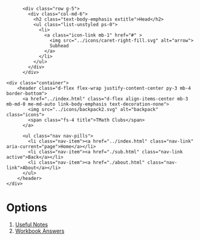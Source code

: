 
          <div class="row g-5">
            <div class="col-md-6">
              <h2 class="text-body-emphasis extitle">Head</h2>
              <ul class="list-unstyled ps-0">
                <li>
                  <a class="icon-link mb-1" href="#" >
                    <img src="../icons/caret-right-fill.svg" alt="arrow">
                    Subhead
                  </a>
                </li>
              </ul>
            </div>
          </div>

<!--this part is for subweb -->
<!DOCTYPE html>
<html lang="en">
<head>
    <meta charset="UTF-8">
    <meta name="viewport" content="width=device-width, initial-scale=1.0">
    <title>Document</title>
    <link href="https://cdn.jsdelivr.net/npm/bootstrap@5.3.2/dist/css/bootstrap.min.css" rel="stylesheet" integrity="sha384-T3c6CoIi6uLrA9TneNEoa7RxnatzjcDSCmG1MXxSR1GAsXEV/Dwwykc2MPK8M2HN" crossorigin="anonymous">
    <link rel="stylesheet" href="../style.css">
    <link rel="preconnect" href="https://fonts.googleapis.com">
    <link rel="preconnect" href="https://fonts.gstatic.com" crossorigin>
    <link href="https://fonts.googleapis.com/css2?family=Merriweather:wght@300&family=Pixelify+Sans&display=swap" rel="stylesheet">
    <link rel="preconnect" href="https://fonts.googleapis.com">
    <link rel="preconnect" href="https://fonts.gstatic.com" crossorigin>
    <link href="https://fonts.googleapis.com/css2?family=Merriweather:wght@300&family=Pixelify+Sans&family=Zilla+Slab&display=swap" rel="stylesheet">
    <link rel="preconnect" href="https://fonts.googleapis.com">
    <link rel="preconnect" href="https://fonts.gstatic.com" crossorigin>
    <link href="https://fonts.googleapis.com/css2?family=Young+Serif&display=swap" rel="stylesheet">
</head>
<body>

    <div class="container">
        <header class="d-flex flex-wrap justify-content-center py-3 mb-4 border-bottom">
          <a href="../index.html" class="d-flex align-items-center mb-3 mb-md-0 me-md-auto link-body-emphasis text-decoration-none">
            <img src="../icons/backpack2.svg" alt="backpack" class="icons">
            <span class="fs-4 title">TMath Clubs</span>
          </a>
    
          <ul class="nav nav-pills">
            <li class="nav-item"><a href="../index.html" class="nav-link" aria-current="page">Home</a></li>
            <li class="nav-item"><a href="./sub.html" class="nav-link active">Back</a></li>
            <li class="nav-item"><a href="./about.html" class="nav-link">About</a></li>
          </ul>
        </header>
    </div>
    
</body>
</html>

<!-- for menu-->

<div class="container">
      <h1 class="col-lg-12 p-4 text-center word"> Options</h1>
      <ol class="col-lg-12 word">
        <a href="../Math-resources/unitSelect.html"><li class="p-2">Useful Notes</li></a>
        <a href="#"><li class="p-2">Workbook Answers</li></a>
      </ol>
    </div>